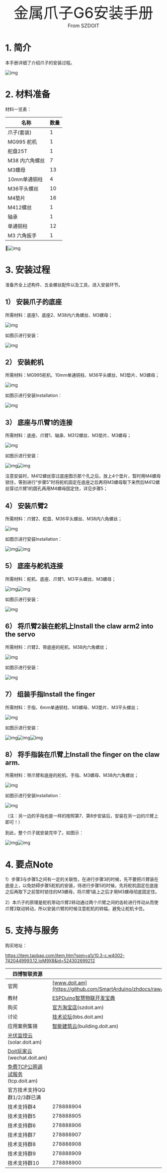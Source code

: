  

<center><font size=10>金属爪子G6安装手册</font></center>
<center><font size=3> From SZDOIT </font></center>


# 1. 简介

本手册详细了介绍爪子的安装过程。

![img](https://github.com/SmartArduino/zhdocs/raw/master/zhRobotArm/G6/wps43.jpg)

# 2. 材料准备

材料一览表：

| 名称           | 数量 |
| -------------- | ---- |
| 爪子(套装)     | 1    |
| MG995 舵机     | 1    |
| 舵盘25T        | 1    |
| M38 内六角螺丝 | 7    |
| M3螺母         | 13   |
| 10mm单通铜柱   | 4    |
| M36平头螺丝    | 10   |
| M4垫片         | 16   |
| M412螺丝       | 1    |
| 轴承           | 1    |
| 单通铜柱       | 12   |
| M3 六角扳手    | 1    |

![img](https://github.com/SmartArduino/zhdocs/raw/master/zhRobotArm/G6/wps44.jpg)

 

# 3. 安装过程

准备齐全上述构件、五金螺丝配件以及工具，进入安装环节。

## 1） 安装爪子的底座

所需材料：底座1、底座2、M38内六角螺丝、M3螺母；

![img](https://github.com/SmartArduino/zhdocs/raw/master/zhRobotArm/G6/wps45.jpg) 

如图示进行安装：

![img](https://github.com/SmartArduino/zhdocs/raw/master/zhRobotArm/G6/wps46.jpg) 

 

## 2） 安装舵机

所需材料：MG995舵机、10mm单通铜柱、M36平头螺丝、M3垫片、M3螺母；

![img](https://github.com/SmartArduino/zhdocs/raw/master/zhRobotArm/G6/wps47.jpg) 

如图示进行安装Installation：

![img](https://github.com/SmartArduino/zhdocs/raw/master/zhRobotArm/G6/wps48.jpg) 

## 3） 底座与爪臂1的连接

所需材料：底座、爪臂1、轴承、M312螺丝、M3垫片、M3螺母；

![img](https://github.com/SmartArduino/zhdocs/raw/master/zhRobotArm/G6/wps49.jpg) 

如图示进行安装：

![img](https://github.com/SmartArduino/zhdocs/raw/master/zhRobotArm/G6/wps50.jpg)![img](https://github.com/SmartArduino/zhdocs/raw/master/zhRobotArm/G6/wps51.jpg) 

注意安装时，M412螺丝穿过底座图示那个孔之后，放上4个垫片，暂时用M4螺母锁住，等到进行“步骤5”时将舵机固定在底座之后再将M3螺母取下来然后M412螺丝穿过爪臂1的圆孔再用M4螺母固定住，详见步骤5；

## 4） 安装爪臂2

所需材料：爪臂2、舵盘、M36平头螺丝、M38内六角螺丝；

![img](https://github.com/SmartArduino/zhdocs/raw/master/zhRobotArm/G6/wps52.jpg) 

如图示进行安装Installation：

![img](https://github.com/SmartArduino/zhdocs/raw/master/zhRobotArm/G6/wps53.png)![img](https://github.com/SmartArduino/zhdocs/raw/master/zhRobotArm/G6/wps54.png) 

## 5） 底座与舵机连接

所需材料：舵机、底座、爪臂1、M3平头螺丝、M3螺母；

![img](https://github.com/SmartArduino/zhdocs/raw/master/zhRobotArm/G6/wps55.jpg)![img](https://github.com/SmartArduino/zhdocs/raw/master/zhRobotArm/G6/wps56.png) 

如图示进行安装：

![img](https://github.com/SmartArduino/zhdocs/raw/master/zhRobotArm/G6/wps57.jpg) 

 

## 6） 将爪臂2装在舵机上Install the claw arm2 into the servo

所需材料：爪臂2、带底座的舵机、M38内六角螺丝；

![img](https://github.com/SmartArduino/zhdocs/raw/master/zhRobotArm/G6/wps58.jpg) 

如图示进行安装：

![img](https://github.com/SmartArduino/zhdocs/raw/master/zhRobotArm/G6/wps59.jpg) 

## 7） 组装手指Install the finger

所需材料：手指、6mm单通铜柱、M3螺母、M3垫片、M3平头螺丝；

![img](https://github.com/SmartArduino/zhdocs/raw/master/zhRobotArm/G6/wps60.jpg) 

如图示进行安装：

![img](https://github.com/SmartArduino/zhdocs/raw/master/zhRobotArm/G6/wps61.png)![img](https://github.com/SmartArduino/zhdocs/raw/master/zhRobotArm/G6/wps62.jpg)![img](https://github.com/SmartArduino/zhdocs/raw/master/zhRobotArm/G6/wps63.jpg) 

## 8） 将手指装在爪臂上Install the finger on the claw arm.

所需材料：带爪臂和底座的舵机、手指、M3螺母、M38内六角螺丝；

![img](https://github.com/SmartArduino/zhdocs/raw/master/zhRobotArm/G6/wps64.jpg) 

如图示进行安装Installation：

![img](https://github.com/SmartArduino/zhdocs/raw/master/zhRobotArm/G6/wps65.jpg) 

（注：另一边的手指也是一样的按照第7、第8步安装后，安装在另一边的爪臂上即可！）

到此，整个爪子就安装完毕了。如图示：

![img](https://github.com/SmartArduino/zhdocs/raw/master/zhRobotArm/G6/wps66.png)![img](https://github.com/SmartArduino/zhdocs/raw/master/zhRobotArm/G6/wps67.png) 

# 4. 要点Note

1）步骤3与步骤5之间有一定的关联性，在进行步骤3的时候，先不要把爪臂装在底座上，以免妨碍步骤5舵机的安装，待进行步骤5的时候，先将舵机固定在底座之后再取下之前暂时锁住的M3螺母，将爪臂1装上之后才用M3螺母彻底固定住。

2）本爪子的原理是舵机带动爪臂2转动通过两个爪臂之间的齿轮进行传动从而使爪臂2联动转动，所以安装爪臂的时候注意舵机的转幅，避免让舵机卡住。

# 5. 支持与服务

购买地址：

https://item.taobao.com/item.htm?spm=a1z10.3-c.w4002-7420449993.12.IoM9X8&id=524302699212

| 四博智联资源                                           |                                                              |
| ------------------------------------------------------ | ------------------------------------------------------------ |
| 官网                                                   | [www.doit.am](https://github.com/SmartArduino/zhdocs/raw/master/zhRobotArm/G6/http://www.doit.am/)                           |
| 教材                                                   | [ESPDuino智慧物联开发宝典](https://github.com/SmartArduino/zhdocs/raw/master/zhRobotArm/G6/https://item.taobao.com/item.htm?spm=a1z10.3-c.w4002-7420449993.9.Bgp1Ll&id=520583000610) |
| 购买                                                   | [官方淘宝店](https://github.com/SmartArduino/zhdocs/raw/master/zhRobotArm/G6/https://szdoit.taobao.com/)(szdoit.am)          |
| 讨论                                                   | [技术论坛](https://github.com/SmartArduino/zhdocs/raw/master/zhRobotArm/G6/http://bbs.doit.am/forum.php)(bbs.doit.am)        |
| 应用案例集锦                                           | [智能建筑云](https://github.com/SmartArduino/zhdocs/raw/master/zhRobotArm/G6/http://building.doit.am)(building.doit.am)      |
| [光伏监控云](https://github.com/SmartArduino/zhdocs/raw/master/zhRobotArm/G6/http://solar.doit.am)(solar.doit.am)      |                                                              |
| [Doit玩家云](https://github.com/SmartArduino/zhdocs/raw/master/zhRobotArm/G6/http://wechat.doit.am)(wechat.doit.am)    |                                                              |
| [免费TCP公网调试服务](https://github.com/SmartArduino/zhdocs/raw/master/zhRobotArm/G6/http://tcp.doit.am)(tcp.doit.am) |                                                              |
| 官方技术支持QQ群1/2/3群已满                            |                                                              |
| 技术支持群4                                            | 278888904                                                    |
| 技术支持群5                                            | 278888905                                                    |
| 技术支持群6                                            | 278888906                                                    |
| 技术支持群7                                            | 278888907                                                    |
| 技术支持群8                                            | 278888908                                                    |
| 技术支持群9                                            | 278888909                                                    |
| 技术支持群10                                           | 278888900                                                    |